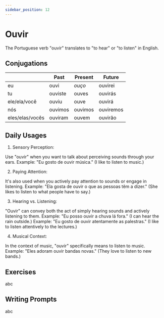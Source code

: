 ```yaml
---
sidebar_position: 12
---
```


# Ouvir

The Portuguese verb "ouvir" translates to "to hear" or "to listen" in English.

## Conjugations

|                 | Past    | Present | Future    |
| --------------- | ------- | ------- | --------- |
| eu              | ouvi    | _ouço_  | ouvirei   |
| tu              | ouviste | ouves   | ouvirás   |
| ele/ela/você    | ouviu   | ouve    | ouvirá    |
| nós             | ouvimos | ouvimos | ouviremos |
| eles/elas/vocês | ouviram | ouvem   | ouvirão   |

## Daily Usages

1. Sensory Perception:

Use "ouvir" when you want to talk about perceiving sounds through your ears.
Example: "Eu gosto de ouvir música." (I like to listen to music.)

2. Paying Attention:

It's also used when you actively pay attention to sounds or engage in listening.
Example: "Ela gosta de ouvir o que as pessoas têm a dizer." (She likes to listen to what people have to say.)

3. Hearing vs. Listening:

"Ouvir" can convey both the act of simply hearing sounds and actively listening to them.
Example: "Eu posso ouvir a chuva lá fora." (I can hear the rain outside.)
Example: "Eu gosto de ouvir atentamente as palestras." (I like to listen attentively to the lectures.)

4. Musical Context:

In the context of music, "ouvir" specifically means to listen to music.
Example: "Eles adoram ouvir bandas novas." (They love to listen to new bands.)

## Exercises

abc

## Writing Prompts

abc
